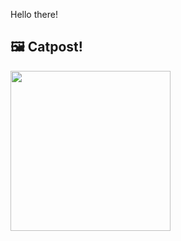 Hello there!



## 🖼️ Catpost!

<sub>
    <img src="https://cdn2.thecatapi.com/images/rqv3RVSON.jpg" height="256">
</sub>

